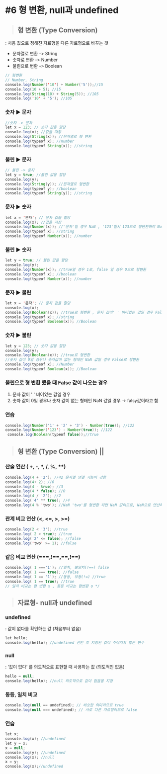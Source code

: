 # #6 형 변환, null과 undefined

>## 형 변환 (Type Conversion)
: 처음 값으로 정해진 자료형을 다른 자료형으로 바꾸는 것 

- 문자열로 변환 -> String 
- 숫자로 변환 -> Number 
- 불린으로 변환 -> Boolean

```java
// 형변환
// Number, String
console.log(Number('10') + Number('5'));//15
console.log(10 + 5); //15
console.log(String(10) + String(5)); //105 
console.log('10' + '5'); //105
```
### 숫자 ▶ 문자

```java
//숫자 -> 문자
let x = 123; // 숫자 값을 할당 
console.log(x); //값을 저장 
console.log(String(x)); //문자열로 형 변환 
console.log(typeof x); //number
console.log(typeof String(x)); //string
```
### 불린 ▶ 문자
```java
// 불린 -> 문자
let y = true; //불린 값을 할당 
console.log(y);
console.log(String(y)); //문자열로 형변환 
console.log(typeof y); //boolean 
console.log(typeof String(y)); //string 
```
### 문자 ▶ 숫자
```java
let x = '문자'; // 문자 값을 할당 
console.log(x); //값을 저장 
console.log(Number(x)); //'문자'일 경우 NaN , '123'일시 123으로 형변환하여 Number 
console.log(typeof x); //string
console.log(typeof Number(x)); //number
```
### 불린 ▶ 숫자
```java
let y = true; // 불린 값을 할당 
console.log(y); 
console.log(Number(x)); //true일 경우 1로, false 일 경우 0으로 형변환
console.log(typeof x); //boolean
console.log(typeof Number(x)); //number
```
### 문자 ▶ 불린
```java
let x = '문자'; // 문자 값을 할당 
console.log(x); 
console.log(Boolean(x)); //true로 형변환 , 문자 값이' ' 비어있는 값일 경우 False로 형변환 
console.log(typeof x); //string
console.log(typeof Boolean(x)); //Boolean
```
### 숫자 ▶ 불린
```java
let y = 123; // 숫자 값을 할당 
console.log(y); 
console.log(Boolean(x)); //true로 형변환 
//숫자 값이 0일 경우나 숫자값이 없는 형태인 NaN 값일 경우 False로 형변환 
console.log(typeof x); //Number
console.log(typeof Boolean(x)); //Boolean
```
### 불린으로 형 변환 했을 때 False 값이 나오는 경우

1. 문자 값이 ' ' 비어있는 값일 경우
2. 숫자 값이 0일 경우나 숫자 값이 없는 형태인 NaN 값일 경우 → falsy값이라고 함

### 연습
```java
console.log(Number('1' + '2' + '3') - Number(true)); //122
console.log(Number('123') - Number(true)); //122
 console.log(Boolean(typeof false));//true 
```
>## 형 변환 (Type Conversion) || 

### 산술 연산 ( +, -, *, /, %, **)
```java
console.log(4 + '2'); //42 문자열 연결 기능이 강함
console.log(4+ 2); //6
console.log(4 - true); //3
console.log(4 * false); //0
console.log(4 / '2'); //2
console.log('4' ** true); //4
console.log(4 % 'two'); //NaN 'two'를 형변환 하면 NaN 값이므로, NaN으로 연산하면 결과는 전부 NaN으로 나옴
```
### 관계 비교 연산 (<, <=, >, >=)
```java
console.log(2 < '3'); //true
console.log( 2 > true); //true
console.log('2' <= false); //false
console.log('two' >= 1); //false 
```
### 같음 비교 연산 (===,!==,==,!==)
```java
console.log( 1 ==='1'); //일치, 불일치(!==) false
console.log( 1 === true); //false
console.log( 1 == '1'); //동등, 부등(!=) //true
console.log( 1 == true); //true
// 일치 비교는 형 변환 x , 동등 비교는 형변환 o */
```
>## 자료형- null과 undefined 

### undefined 
: 값이 없다를 확인하는 값 (처음부터 없음)
```java
let hello; 
console.log(hello); //undefined 선언 후 지정된 값이 주어지지 않은 변수
```
### null 
: '값이 없다' 를 의도적으로 표현할 때 사용하는 값 (의도적인 없음)
```java
hello = null; 
console.log(hello); //null 의도적으로 값이 없음을 지정 
```
### 동등, 일치 비교 
```java
console.log(null == undefined); // 비슷한 의미이므로 true
console.log(null === undefined); // 서로 다른 자료형이므로 false 
```
### 연습
```java
let x;
console.log(x); //undefined
let y = x;
x = null;
console.log(y); //undefined
console.log(x); //null
x = y;
console.log(x);//undefined 
